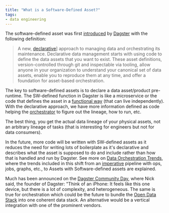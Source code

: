 ```yaml
---
title: "What is a Software-Defined Asset?"
tags:
- data engineering
---
```

The software-defined asset was first [introduced](https://dagster.io/blog/software-defined-assets) by [Dagster](term/Dagster.md) with the following definition:
> A new, [declarative](term/declarative.md)] approach to managing data and orchestrating its maintenance. 
> Declarative data management starts with using code to define the data assets that you want to exist. These asset definitions, version-controlled through git and inspectable via tooling, allow anyone in your organization to understand your canonical set of data assets, enable you to reproduce them at any time, and offer a foundation for asset-based orchestration.

The key to software-defined assets is to declare a data asset/product pre-runtime. The SW-defined function in Dagster is like a microservice or the code that defines the asset in a  [functional way](term/functional%20data%20engineering.md) (that can live independently). With the declarative approach, we have more information defined as code helping the [orchestrator](term/data%20orchestrator.md) to figure out the lineage, how to run, etc. 

The best thing, you get the actual data lineage of your physical assets, not an arbitrary lineage of tasks (that is interesting for engineers but not for data consumers).

In the future, more code will be written with SW-defined assets as it reduces the need for writing lots of boilerplate as it's declarative and describes what the asset is supposed to do and include rather than how that is handled and run by Dagster. See more on [Data Orchestration Trends](https://airbyte.com/blog/data-orchestration-trends), where the trends included in this shift from an [imperative](term/imperative.md) pipeline with ops, jobs, graphs, etc., to Assets with Software-defined assets are explained.

Much has been announced on the [Dagster Community Day](https://www.youtube.com/live/An78xLxM9zQ?feature=share), where Nick said, the founder of Dagster: "Think of an iPhone: It feels like this one device, but there is a lot of complexity, and heterogeneous. The same is true for orchestration which could be the future to bundle the [Open Data Stack](term/open%20data%20stack.md) into one coherent data stack. An alternative would be a vertical integration with one of the prominent vendors.


